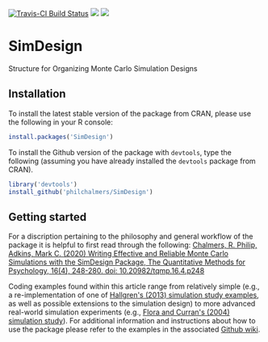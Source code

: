 

[![Travis-CI Build Status](https://travis-ci.com/philchalmers/SimDesign.svg?branch=master)](https://travis-ci.com/philchalmers/SimDesign) [![](http://www.r-pkg.org/badges/version/SimDesign)](http://www.r-pkg.org/pkg/SimDesign) [![](http://cranlogs.r-pkg.org/badges/grand-total/SimDesign)](https://CRAN.R-project.org/package=SimDesign)


# SimDesign

Structure for Organizing Monte Carlo Simulation Designs

## Installation

To install the latest stable version of the package from CRAN, please use the following in your R console:

```r
install.packages('SimDesign')
```

To install the Github version of the package with `devtools`, type the following (assuming you have already installed the `devtools` package from CRAN).

```r
library('devtools')
install_github('philchalmers/SimDesign')
```

## Getting started

For a discription pertaining to the philosophy and general workflow of the package it is helpful to first read through the following: [Chalmers, R. Philip, Adkins, Mark C. (2020) Writing Effective and Reliable Monte Carlo Simulations with the SimDesign Package, The Quantitative Methods for Psychology, 16(4), 248-280. doi: 10.20982/tqmp.16.4.p248](https://www.tqmp.org/RegularArticles/vol16-4/p248/index.html)

Coding examples found within this article range from relatively simple (e.g., a re-implementation of one of [Hallgren's (2013) simulation study examples](https://www.tqmp.org/RegularArticles/vol09-2/p043/index.html), as well as possible extensions to the simulation design) to more advanced real-world simulation experiments (e.g., [Flora and Curran's (2004) simulation study](https://psycnet.apa.org/doiLanding?doi=10.1037%2F1082-989X.9.4.466)). For additional information and instructions about how to use the package please refer to the examples in the associated [Github wiki](https://github.com/philchalmers/SimDesign/wiki).
